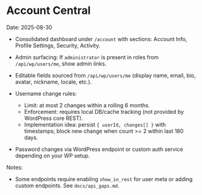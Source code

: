 # Account Central

Date: 2025-08-30

- Consolidated dashboard under `/account` with sections: Account Info, Profile Settings, Security, Activity.
- Admin surfacing: If `administrator` is present in roles from `/api/wp/users/me`, show admin links.
- Editable fields sourced from `/api/wp/users/me` (display name, email, bio, avatar, nickname, locale, etc.).
- Username change rules:

  - Limit: at most 2 changes within a rolling 6 months.
  - Enforcement: requires local DB/cache tracking (not provided by WordPress core REST).
  - Implementation idea: persist `{ userId, changes[] }` with timestamps; block new change when count >= 2 within last 180 days.

- Password changes via WordPress endpoint or custom auth service depending on your WP setup.

Notes:

- Some endpoints require enabling `show_in_rest` for user meta or adding custom endpoints. See `docs/api_gaps.md`.
